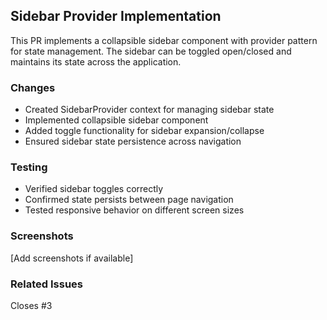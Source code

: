## Sidebar Provider Implementation

This PR implements a collapsible sidebar component with provider pattern for state management. The sidebar can be toggled open/closed and maintains its state across the application.

### Changes
- Created SidebarProvider context for managing sidebar state
- Implemented collapsible sidebar component
- Added toggle functionality for sidebar expansion/collapse
- Ensured sidebar state persistence across navigation

### Testing
- Verified sidebar toggles correctly
- Confirmed state persists between page navigation
- Tested responsive behavior on different screen sizes

### Screenshots
[Add screenshots if available]

### Related Issues
Closes #3